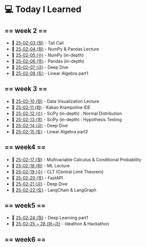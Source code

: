 # 💻 Today I Learned

## == week 2 == 

- 📅  [25-02-03 (월)](https://github.com/100-hours-a-week/kellyn.lee-TIL/blob/main/February/25-02-03%20Mon.md) - Tail Call
- 📅  [25-02-04 (화)](https://github.com/100-hours-a-week/kellyn.lee-TIL/blob/main/February/25-02-04%20Tue.md) - NumPy & Pandas Lecture
- 📅  [25-02-05 (수)](https://github.com/100-hours-a-week/kellyn.lee-TIL/blob/main/February/25-02-05%20Wed.md) - NumPy (in-depth)
- 📅  [25-02-06 (목)](https://github.com/100-hours-a-week/kellyn.lee-TIL/blob/main/February/25-02-06%20Thu.md) - Pandas (in-depth)
- 📅  [25-02-07 (금)](https://github.com/100-hours-a-week/kellyn.lee-TIL/blob/main/February/25-02-07%20Fri.md) - Deep Dive
- 📅  [25-02-08 (토)](https://github.com/100-hours-a-week/kellyn.lee-TIL/blob/main/February/25-02-08%20Sat.md) - Linear Algebra part1



## == week 3 ==

- 📅  [25-02-10 (월)](https://github.com/100-hours-a-week/kellyn.lee-TIL/blob/main/February/25-02-10%20Mon.md) - Data Visualization Lecture
- 📅  [25-02-11 (화)](https://github.com/100-hours-a-week/kellyn.lee-TIL/blob/main/February/25-02-11%20Tue.md) - Kakao Krampoline IDE
- 📅  [25-02-12 (수)](https://github.com/100-hours-a-week/kellyn.lee-TIL/blob/main/February/25-02-12%20Wed.md) - SciPy (in-depth) : Normal Distribution
- 📅  [25-02-13 (목)](https://github.com/100-hours-a-week/kellyn.lee-TIL/blob/main/February/25-02-13%20Thu.md) - SciPy (in-depth) : Hypothesis Testing
- 📅  [25-02-14 (금)](https://github.com/100-hours-a-week/kellyn.lee-TIL/blob/main/February/25-02-14%20Fri.md) - Deep Dive
- 📅  [25-02-15 (토)](https://github.com/100-hours-a-week/kellyn.lee-TIL/blob/main/February/25-02-15%20Sat.md) - Linear Algebra part2



## == week4 == 

- 📅  [25-02-17 (월)](https://github.com/100-hours-a-week/kellyn.lee-TIL/blob/main/February/25-02-17%20Mon.md) - Multivariable Calculus & Conditional Probability
- 📅  [25-02-18 (화)](https://github.com/100-hours-a-week/kellyn.lee-TIL/blob/main/February/25-02-18%20Tue.md) - ML Lecture
- 📅  [25-02-19 (수)](https://github.com/100-hours-a-week/kellyn.lee-TIL/blob/main/February/25-02-19%20Wed.md) - CLT (Central Limit Theorem)
- 📅  [25-02-20 (목)](https://github.com/100-hours-a-week/kellyn.lee-TIL/blob/main/February/25-02-20%20Thu.md) - FastAPI
- 📅  [25-02-21 (금)](https://github.com/100-hours-a-week/kellyn.lee-TIL/blob/main/February/25-02-21%20Fri.md) - Deep Dive
- 📅  [25-02-22 (토)](https://github.com/100-hours-a-week/kellyn.lee-TIL/blob/main/February/25-02-22%20Sat.md) - LangChain & LangGraph



## == week5 ==
- 📅  [25-02-24 (월)](https://github.com/100-hours-a-week/kellyn.lee-TIL/blob/main/February/25-02-24%20Mon.md) - Deep Learning part1
- 📅  [25-02-25 ~ 28 (화~금)](https://github.com/100-hours-a-week/kellyn.lee-TIL/blob/main/February/25.02.25-28%20Tue-Fri.md) - Ideathon & Hackathon



## == week6 ==






